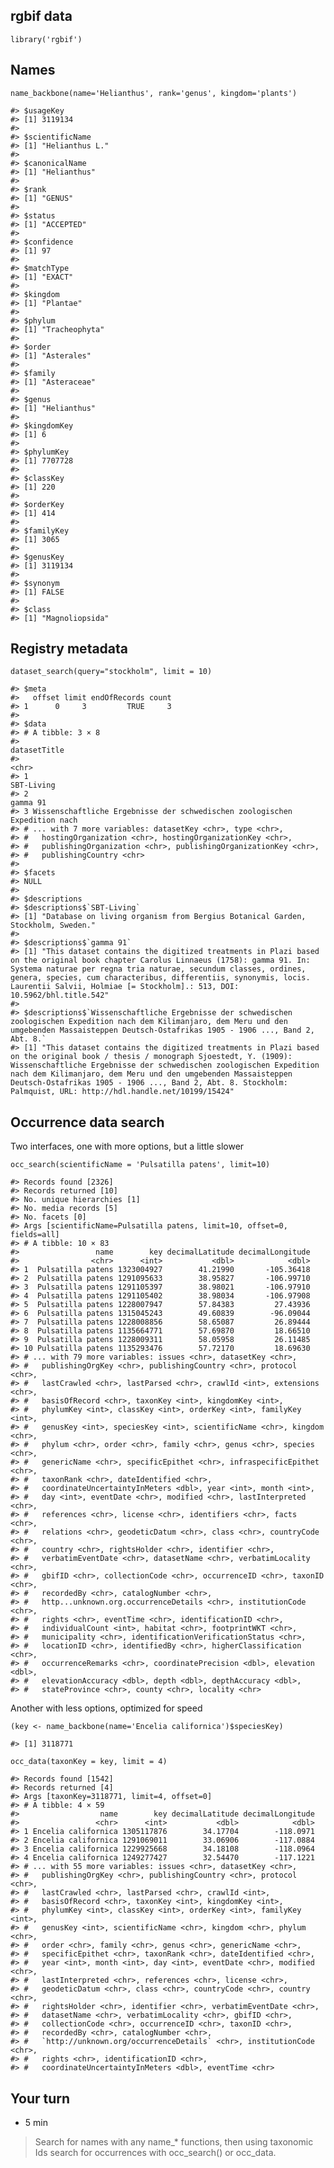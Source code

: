 rgbif data
----------

    library('rgbif')

Names
-----

    name_backbone(name='Helianthus', rank='genus', kingdom='plants')

    #> $usageKey
    #> [1] 3119134
    #> 
    #> $scientificName
    #> [1] "Helianthus L."
    #> 
    #> $canonicalName
    #> [1] "Helianthus"
    #> 
    #> $rank
    #> [1] "GENUS"
    #> 
    #> $status
    #> [1] "ACCEPTED"
    #> 
    #> $confidence
    #> [1] 97
    #> 
    #> $matchType
    #> [1] "EXACT"
    #> 
    #> $kingdom
    #> [1] "Plantae"
    #> 
    #> $phylum
    #> [1] "Tracheophyta"
    #> 
    #> $order
    #> [1] "Asterales"
    #> 
    #> $family
    #> [1] "Asteraceae"
    #> 
    #> $genus
    #> [1] "Helianthus"
    #> 
    #> $kingdomKey
    #> [1] 6
    #> 
    #> $phylumKey
    #> [1] 7707728
    #> 
    #> $classKey
    #> [1] 220
    #> 
    #> $orderKey
    #> [1] 414
    #> 
    #> $familyKey
    #> [1] 3065
    #> 
    #> $genusKey
    #> [1] 3119134
    #> 
    #> $synonym
    #> [1] FALSE
    #> 
    #> $class
    #> [1] "Magnoliopsida"

Registry metadata
-----------------

    dataset_search(query="stockholm", limit = 10)

    #> $meta
    #>   offset limit endOfRecords count
    #> 1      0     3         TRUE     3
    #> 
    #> $data
    #> # A tibble: 3 × 8
    #>                                                                  datasetTitle
    #>                                                                         <chr>
    #> 1                                                                  SBT-Living
    #> 2                                                                    gamma 91
    #> 3 Wissenschaftliche Ergebnisse der schwedischen zoologischen Expedition nach 
    #> # ... with 7 more variables: datasetKey <chr>, type <chr>,
    #> #   hostingOrganization <chr>, hostingOrganizationKey <chr>,
    #> #   publishingOrganization <chr>, publishingOrganizationKey <chr>,
    #> #   publishingCountry <chr>
    #> 
    #> $facets
    #> NULL
    #> 
    #> $descriptions
    #> $descriptions$`SBT-Living`
    #> [1] "Database on living organism from Bergius Botanical Garden, Stockholm, Sweden."
    #> 
    #> $descriptions$`gamma 91`
    #> [1] "This dataset contains the digitized treatments in Plazi based on the original book chapter Carolus Linnaeus (1758): gamma 91. In: Systema naturae per regna tria naturae, secundum classes, ordines, genera, species, cum characteribus, differentiis, synonymis, locis. Laurentii Salvii, Holmiae [= Stockholm].: 513, DOI: 10.5962/bhl.title.542"
    #> 
    #> $descriptions$`Wissenschaftliche Ergebnisse der schwedischen zoologischen Expedition nach dem Kilimanjaro, dem Meru und den umgebenden Massaisteppen Deutsch-Ostafrikas 1905 - 1906 ..., Band 2, Abt. 8.`
    #> [1] "This dataset contains the digitized treatments in Plazi based on the original book / thesis / monograph Sjoestedt, Y. (1909): Wissenschaftliche Ergebnisse der schwedischen zoologischen Expedition nach dem Kilimanjaro, dem Meru und den umgebenden Massaisteppen Deutsch-Ostafrikas 1905 - 1906 ..., Band 2, Abt. 8. Stockholm: Palmquist, URL: http://hdl.handle.net/10199/15424"

Occurrence data search
----------------------

Two interfaces, one with more options, but a little slower

    occ_search(scientificName = 'Pulsatilla patens', limit=10)

    #> Records found [2326] 
    #> Records returned [10] 
    #> No. unique hierarchies [1] 
    #> No. media records [5] 
    #> No. facets [0] 
    #> Args [scientificName=Pulsatilla patens, limit=10, offset=0, fields=all] 
    #> # A tibble: 10 × 83
    #>                 name        key decimalLatitude decimalLongitude
    #>                <chr>      <int>           <dbl>            <dbl>
    #> 1  Pulsatilla patens 1323004927        41.21990       -105.36418
    #> 2  Pulsatilla patens 1291095633        38.95827       -106.99710
    #> 3  Pulsatilla patens 1291105397        38.98021       -106.97910
    #> 4  Pulsatilla patens 1291105402        38.98034       -106.97908
    #> 5  Pulsatilla patens 1228007947        57.84383         27.43936
    #> 6  Pulsatilla patens 1315045243        49.60839        -96.09044
    #> 7  Pulsatilla patens 1228008856        58.65087         26.89444
    #> 8  Pulsatilla patens 1135664771        57.69870         18.66510
    #> 9  Pulsatilla patens 1228009311        58.05958         26.11485
    #> 10 Pulsatilla patens 1135293476        57.72170         18.69630
    #> # ... with 79 more variables: issues <chr>, datasetKey <chr>,
    #> #   publishingOrgKey <chr>, publishingCountry <chr>, protocol <chr>,
    #> #   lastCrawled <chr>, lastParsed <chr>, crawlId <int>, extensions <chr>,
    #> #   basisOfRecord <chr>, taxonKey <int>, kingdomKey <int>,
    #> #   phylumKey <int>, classKey <int>, orderKey <int>, familyKey <int>,
    #> #   genusKey <int>, speciesKey <int>, scientificName <chr>, kingdom <chr>,
    #> #   phylum <chr>, order <chr>, family <chr>, genus <chr>, species <chr>,
    #> #   genericName <chr>, specificEpithet <chr>, infraspecificEpithet <chr>,
    #> #   taxonRank <chr>, dateIdentified <chr>,
    #> #   coordinateUncertaintyInMeters <dbl>, year <int>, month <int>,
    #> #   day <int>, eventDate <chr>, modified <chr>, lastInterpreted <chr>,
    #> #   references <chr>, license <chr>, identifiers <chr>, facts <chr>,
    #> #   relations <chr>, geodeticDatum <chr>, class <chr>, countryCode <chr>,
    #> #   country <chr>, rightsHolder <chr>, identifier <chr>,
    #> #   verbatimEventDate <chr>, datasetName <chr>, verbatimLocality <chr>,
    #> #   gbifID <chr>, collectionCode <chr>, occurrenceID <chr>, taxonID <chr>,
    #> #   recordedBy <chr>, catalogNumber <chr>,
    #> #   http...unknown.org.occurrenceDetails <chr>, institutionCode <chr>,
    #> #   rights <chr>, eventTime <chr>, identificationID <chr>,
    #> #   individualCount <int>, habitat <chr>, footprintWKT <chr>,
    #> #   municipality <chr>, identificationVerificationStatus <chr>,
    #> #   locationID <chr>, identifiedBy <chr>, higherClassification <chr>,
    #> #   occurrenceRemarks <chr>, coordinatePrecision <dbl>, elevation <dbl>,
    #> #   elevationAccuracy <dbl>, depth <dbl>, depthAccuracy <dbl>,
    #> #   stateProvince <chr>, county <chr>, locality <chr>

Another with less options, optimized for speed

    (key <- name_backbone(name='Encelia californica')$speciesKey)

    #> [1] 3118771

    occ_data(taxonKey = key, limit = 4)

    #> Records found [1542] 
    #> Records returned [4] 
    #> Args [taxonKey=3118771, limit=4, offset=0] 
    #> # A tibble: 4 × 59
    #>                  name        key decimalLatitude decimalLongitude
    #>                 <chr>      <int>           <dbl>            <dbl>
    #> 1 Encelia californica 1305117876        34.17704        -118.0971
    #> 2 Encelia californica 1291069011        33.06906        -117.0884
    #> 3 Encelia californica 1229925668        34.18108        -118.0964
    #> 4 Encelia californica 1249277427        32.54470        -117.1221
    #> # ... with 55 more variables: issues <chr>, datasetKey <chr>,
    #> #   publishingOrgKey <chr>, publishingCountry <chr>, protocol <chr>,
    #> #   lastCrawled <chr>, lastParsed <chr>, crawlId <int>,
    #> #   basisOfRecord <chr>, taxonKey <int>, kingdomKey <int>,
    #> #   phylumKey <int>, classKey <int>, orderKey <int>, familyKey <int>,
    #> #   genusKey <int>, scientificName <chr>, kingdom <chr>, phylum <chr>,
    #> #   order <chr>, family <chr>, genus <chr>, genericName <chr>,
    #> #   specificEpithet <chr>, taxonRank <chr>, dateIdentified <chr>,
    #> #   year <int>, month <int>, day <int>, eventDate <chr>, modified <chr>,
    #> #   lastInterpreted <chr>, references <chr>, license <chr>,
    #> #   geodeticDatum <chr>, class <chr>, countryCode <chr>, country <chr>,
    #> #   rightsHolder <chr>, identifier <chr>, verbatimEventDate <chr>,
    #> #   datasetName <chr>, verbatimLocality <chr>, gbifID <chr>,
    #> #   collectionCode <chr>, occurrenceID <chr>, taxonID <chr>,
    #> #   recordedBy <chr>, catalogNumber <chr>,
    #> #   `http://unknown.org/occurrenceDetails` <chr>, institutionCode <chr>,
    #> #   rights <chr>, identificationID <chr>,
    #> #   coordinateUncertaintyInMeters <dbl>, eventTime <chr>

Your turn
---------

-   5 min

> Search for names with any name\_\* functions, then using taxonomic Ids
> search for occurrences with occ\_search() or occ\_data.
